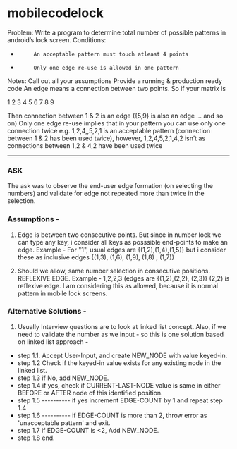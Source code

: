 # mobilecodelock
Problem:
Write a program to determine total number of possible patterns in android’s lock screen. Conditions:
-          An acceptable pattern must touch atleast 4 points
-          Only one edge re-use is allowed in one pattern
 
Notes:
Call out all your assumptions
Provide a running & production ready code
An edge means a connection between two points. So if your matrix is
 
1              2              3
4              5              6
7              8              9
 
Then connection between 1 & 2 is an edge ({5,9} is also an edge … and so on)
Only one edge re-use implies that in your pattern you can use only one connection twice e.g. 1,2,4,,5,2,1 is an acceptable pattern (connection between 1 & 2 has been used twice), however, 1,2,4,5,2,1,4,2 isn’t as connections between 1,2 & 4,2 have been used twice

---------------------------------
### ASK

The ask was to observe the end-user edge formation (on selecting the numbers) and validate for edge not repeated more than twice in the selection.

### Assumptions - 
1. Edge is between two consecutive points. But since in number lock we can type any key, i consider all keys as posssible end-points to make an edge. 
Example - For "1", usual edges are {(1,2),(1,4),(1,5)} but i consider these as inclusive edges {(1,3), (1,6), (1,9), (1,8) , (1,7)}

2. Should we allow, same number selection in consecutive positions. REFLEXIVE EDGE.
Example - 1,2,2,3 (edges are {(1,2),(2,2), (2,3)} (2,2) is reflexive edge. I am considering this as allowed, because it is normal pattern in mobile lock screens.

### Alternative Solutions - 
1. Usually Interview questions are to look at linked list concept. Also, if we need to validate the number as we input - so this is one solution based on linked list approach - 
  - step 1.1. Accept User-Input, and create NEW_NODE with value keyed-in.
  - step 1.2 Check if the keyed-in value exists for any existing node in the linked list.
  - step 1.3 if No, add NEW_NODE.
  - step 1.4 if yes, check if CURRENT-LAST-NODE value is same in either BEFORE or AFTER node of this identified position.
  - step 1.5  ---------- if yes increment EDGE-COUNT by 1 and repeat step 1.4
  - step 1.6  ---------- if EDGE-COUNT is more than 2, throw error as 'unacceptable pattern' and exit.
  - step 1.7 if EDGE-COUNT is <2, Add NEW_NODE.
  - step 1.8 end.

